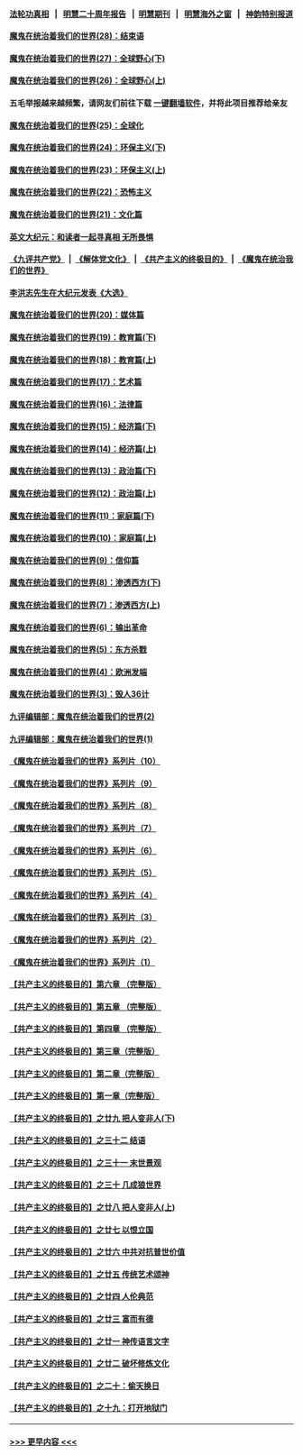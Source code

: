 #### [法轮功真相](https://github.com/gfw-breaker/truth/blob/master/README.md?t=0) &nbsp;&nbsp;|&nbsp;&nbsp; [明慧二十周年报告](https://github.com/gfw-breaker/mh-reports/blob/master/README.md?t=0) &nbsp;&nbsp;|&nbsp;&nbsp;[明慧期刊](https://github.com/gfw-breaker/mh-qikan) &nbsp;&nbsp;|&nbsp;&nbsp; [明慧海外之窗](https://github.com/gfw-breaker/mh-news/blob/master/README.md?t=0) &nbsp;&nbsp;|&nbsp;&nbsp; [神韵特别报道](https://github.com/gfw-breaker/mh-news/blob/master/shenyun.md?t=0)
#### [魔鬼在统治着我们的世界(28)：结束语](../pages/nsc422/n10936246.md?t=06252301) 
#### [魔鬼在统治着我们的世界(27)：全球野心(下)](../pages/nsc422/n10928319.md?t=06252301) 
#### [魔鬼在统治着我们的世界(26)：全球野心(上)](../pages/nsc422/n10900318.md?t=06252301) 
#### 五毛举报越来越频繁，请网友们前往下载 [一键翻墙软件](https://github.com/gfw-breaker/ssr-accounts)，并将此项目推荐给亲友
#### [魔鬼在统治着我们的世界(25)：全球化](../pages/nsc422/n10788205.md?t=06252301) 
#### [魔鬼在统治着我们的世界(24)：环保主义(下)](../pages/nsc422/n10695307.md?t=06252301) 
#### [魔鬼在统治着我们的世界(23)：环保主义(上)](../pages/nsc422/n10688613.md?t=06252301) 
#### [魔鬼在统治着我们的世界(22)：恐怖主义](../pages/nsc422/n10614727.md?t=06252301) 
#### [魔鬼在统治着我们的世界(21)：文化篇](../pages/nsc422/n10597706.md?t=06252301) 
#### [英文大纪元：和读者一起寻真相 无所畏惧](../pages/nsc422/n12542027.md?t=06252301) 
#### [《九评共产党》](https://github.com/begood0513/9ping.md/blob/master/README.md) &nbsp;|&nbsp; [《解体党文化》](../../../../jtdwh.md/blob/master/README.md)  &nbsp;|&nbsp; [《共产主义的终极目的》](../../../../gczydzjmd.md/blob/master/README.md) &nbsp;|&nbsp; [《魔鬼在统治我们的世界》](../../../../mgztzwmdsj.md/blob/master/README.md) 
#### [李洪志先生在大纪元发表《大选》](../pages/nsc422/n12534746.md?t=06252301) 
#### [魔鬼在统治着我们的世界(20)：媒体篇](../pages/nsc422/n10586579.md?t=06252301) 
#### [魔鬼在统治着我们的世界(19)：教育篇(下)](../pages/nsc422/n10564808.md?t=06252301) 
#### [魔鬼在统治着我们的世界(18)：教育篇(上)](../pages/nsc422/n10526970.md?t=06252301) 
#### [魔鬼在统治着我们的世界(17)：艺术篇](../pages/nsc422/n10499093.md?t=06252301) 
#### [魔鬼在统治着我们的世界(16)：法律篇](../pages/nsc422/n10485969.md?t=06252301) 
#### [魔鬼在统治着我们的世界(15)：经济篇(下)](../pages/nsc422/n10469975.md?t=06252301) 
#### [魔鬼在统治着我们的世界(14)：经济篇(上)](../pages/nsc422/n10457370.md?t=06252301) 
#### [魔鬼在统治着我们的世界(13)：政治篇(下)](../pages/nsc422/n10448270.md?t=06252301) 
#### [魔鬼在统治着我们的世界(12)：政治篇(上)](../pages/nsc422/n10444576.md?t=06252301) 
#### [魔鬼在统治着我们的世界(11)：家庭篇(下)](../pages/nsc422/n10440961.md?t=06252301) 
#### [魔鬼在统治着我们的世界(10)：家庭篇(上)](../pages/nsc422/n10435448.md?t=06252301) 
#### [魔鬼在统治着我们的世界(9)：信仰篇](../pages/nsc422/n10432159.md?t=06252301) 
#### [魔鬼在统治着我们的世界(8)：渗透西方(下)](../pages/nsc422/n10429603.md?t=06252301) 
#### [魔鬼在统治着我们的世界(7)：渗透西方(上)](../pages/nsc422/n10426013.md?t=06252301) 
#### [魔鬼在统治着我们的世界(6)：输出革命](../pages/nsc422/n10421536.md?t=06252301) 
#### [魔鬼在统治着我们的世界(5)：东方杀戮](../pages/nsc422/n10417707.md?t=06252301) 
#### [魔鬼在统治着我们的世界(4)：欧洲发端](../pages/nsc422/n10414890.md?t=06252301) 
#### [魔鬼在统治着我们的世界(3)：毁人36计](../pages/nsc422/n10411583.md?t=06252301) 
#### [九评编辑部：魔鬼在统治着我们的世界(2)](../pages/nsc422/n10410036.md?t=06252301) 
#### [九评编辑部：魔鬼在统治着我们的世界(1)](../pages/nsc422/n10406825.md?t=06252301) 
#### [《魔鬼在统治着我们的世界》系列片（10）](../pages/nsc422/n12292670.md?t=06252301) 
#### [《魔鬼在统治着我们的世界》系列片（9）](../pages/nsc422/n12290859.md?t=06252301) 
#### [《魔鬼在统治着我们的世界》系列片（8）](../pages/nsc422/n12287445.md?t=06252301) 
#### [《魔鬼在统治着我们的世界》系列片（7）](../pages/nsc422/n12283425.md?t=06252301) 
#### [《魔鬼在统治着我们的世界》系列片（6）](../pages/nsc422/n12282314.md?t=06252301) 
#### [《魔鬼在统治着我们的世界》系列片（5）](../pages/nsc422/n12281419.md?t=06252301) 
#### [《魔鬼在统治着我们的世界》系列片（4）](../pages/nsc422/n12274024.md?t=06252301) 
#### [《魔鬼在统治着我们的世界》系列片（3）](../pages/nsc422/n12271322.md?t=06252301) 
#### [《魔鬼在统治着我们的世界》系列片（2）](../pages/nsc422/n12269049.md?t=06252301) 
#### [《魔鬼在统治着我们的世界》系列片（1）](../pages/nsc422/n12267575.md?t=06252301) 
#### [【共产主义的终极目的】第六章 （完整版）](../pages/nsc422/n11428913.md?t=06252301) 
#### [【共产主义的终极目的】第五章 （完整版）](../pages/nsc422/n11428912.md?t=06252301) 
#### [【共产主义的终极目的】第四章 （完整版）](../pages/nsc422/n11428907.md?t=06252301) 
#### [【共产主义的终极目的】第三章（完整版）](../pages/nsc422/n11428848.md?t=06252301) 
#### [【共产主义的终极目的】第二章（完整版）](../pages/nsc422/n11428831.md?t=06252301) 
#### [【共产主义的终极目的】第一章（完整版）](../pages/nsc422/n11417651.md?t=06252301) 
#### [【共产主义的终极目的】之廿九 把人变非人(下)](../pages/nsc422/n11344140.md?t=06252301) 
#### [【共产主义的终极目的】之三十二 结语](../pages/nsc422/n11360535.md?t=06252301) 
#### [【共产主义的终极目的】之三十一 末世景观](../pages/nsc422/n11351129.md?t=06252301) 
#### [【共产主义的终极目的】之三十 几成狼世界](../pages/nsc422/n11348280.md?t=06252301) 
#### [【共产主义的终极目的】之廿八 把人变非人(上)](../pages/nsc422/n11340492.md?t=06252301) 
#### [【共产主义的终极目的】之廿七 以恨立国](../pages/nsc422/n11336944.md?t=06252301) 
#### [【共产主义的终极目的】之廿六 中共对抗普世价值](../pages/nsc422/n11324785.md?t=06252301) 
#### [【共产主义的终极目的】之廿五 传统艺术颂神](../pages/nsc422/n11296396.md?t=06252301) 
#### [【共产主义的终极目的】之廿四 人伦典范](../pages/nsc422/n11296397.md?t=06252301) 
#### [【共产主义的终极目的】之廿三 富而有德](../pages/nsc422/n11283598.md?t=06252301) 
#### [【共产主义的终极目的】之廿一 神传语言文字](../pages/nsc422/n11263265.md?t=06252301) 
#### [【共产主义的终极目的】之廿二 破坏修炼文化](../pages/nsc422/n11245728.md?t=06252301) 
#### [【共产主义的终极目的】之二十：偷天换日](../pages/nsc422/n11238846.md?t=06252301) 
#### [【共产主义的终极目的】之十九：打开地狱门](../pages/nsc422/n11206376.md?t=06252301) 

----
#### [ >>> 更早内容 <<< ](../indexes/nsc422-earlier.md)
